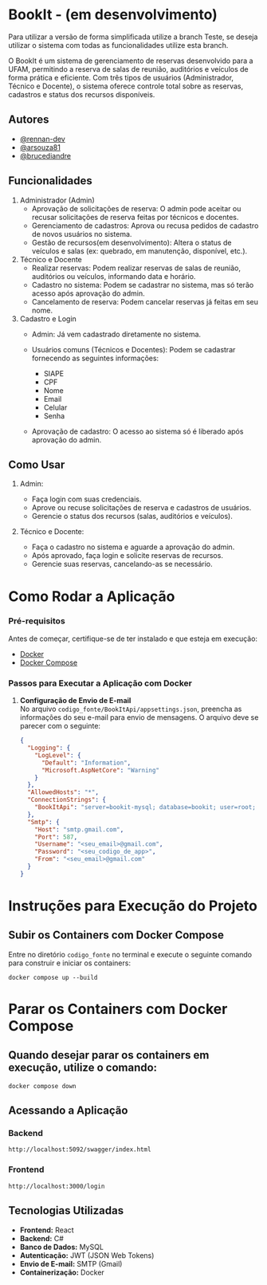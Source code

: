 
# BookIt - (em desenvolvimento)

Para utilizar a versão de forma simplificada utilize a branch Teste, se deseja utilizar o sistema com todas as funcionalidades utilize esta branch.

O BookIt é um sistema de gerenciamento de reservas desenvolvido para a UFAM, permitindo a reserva de salas de reunião, auditórios e veículos de forma prática e eficiente. Com três tipos de usuários (Administrador, Técnico e Docente), o sistema oferece controle total sobre as reservas, cadastros e status dos recursos disponíveis.

## Autores

- [@rennan-dev](https://github.com/rennan-dev)
- [@arsouza81](https://github.com/arsouza81)
- [@brucediandre](https://github.com/brucediandre)


## Funcionalidades

1. Administrador (Admin)
    - Aprovação de solicitações de reserva: O admin pode aceitar ou recusar solicitações de reserva feitas por técnicos e docentes.
    - Gerenciamento de cadastros: Aprova ou recusa pedidos de cadastro de novos usuários no sistema.
    - Gestão de recursos(em desenvolvimento): Altera o status de veículos e salas (ex: quebrado, em manutenção, disponível, etc.).
2. Técnico e Docente
    - Realizar reservas: Podem realizar reservas de salas de reunião, auditórios ou veículos, informando data e horário.
    - Cadastro no sistema: Podem se cadastrar no sistema, mas só terão acesso após aprovação do admin.
    - Cancelamento de reserva: Podem cancelar reservas já feitas em seu nome.
3. Cadastro e Login
    - Admin: Já vem cadastrado diretamente no sistema.
    - Usuários comuns (Técnicos e Docentes): Podem se cadastrar fornecendo as seguintes informações:
        - SIAPE
        - CPF 
        - Nome
        - Email
        - Celular
        - Senha

    - Aprovação de cadastro: O acesso ao sistema só é liberado após aprovação do admin.


## Como Usar
1. Admin:
    - Faça login com suas credenciais.
    - Aprove ou recuse solicitações de reserva e cadastros de usuários.
    - Gerencie o status dos recursos (salas, auditórios e veículos).

2. Técnico e Docente:
    - Faça o cadastro no sistema e aguarde a aprovação do admin.
    - Após aprovado, faça login e solicite reservas de recursos.
    - Gerencie suas reservas, cancelando-as se necessário.

# Como Rodar a Aplicação  

### Pré-requisitos  

Antes de começar, certifique-se de ter instalado e que esteja em execução:  
- [Docker](https://www.docker.com/get-started)  
- [Docker Compose](https://docs.docker.com/compose/install/)  

### Passos para Executar a Aplicação com Docker  

1. **Configuração de Envio de E-mail**  
   No arquivo `codigo_fonte/BookItApi/appsettings.json`, preencha as informações do seu e-mail para envio de mensagens. O arquivo deve se parecer com o seguinte:

   ```json
   {
     "Logging": {
       "LogLevel": {
         "Default": "Information",
         "Microsoft.AspNetCore": "Warning"
       }
     },
     "AllowedHosts": "*",
     "ConnectionStrings": {
       "BookItApi": "server=bookit-mysql; database=bookit; user=root; password=root"
     },
     "Smtp": {
       "Host": "smtp.gmail.com",
       "Port": 587,
       "Username": "<seu_email>@gmail.com",
       "Password": "<seu_codigo_de_app>",
       "From": "<seu_email>@gmail.com"
     }
   }


# Instruções para Execução do Projeto

## Subir os Containers com Docker Compose

Entre no diretório `codigo_fonte` no terminal e execute o seguinte comando para construir e iniciar os containers:

```
docker compose up --build
```

# Parar os Containers com Docker Compose
## Quando desejar parar os containers em execução, utilize o comando:
```
docker compose down
```

## Acessando a Aplicação
### Backend
```
http://localhost:5092/swagger/index.html
```

### Frontend
```
http://localhost:3000/login
```

## Tecnologias Utilizadas
- **Frontend:** React
- **Backend:** C#
- **Banco de Dados:** MySQL
- **Autenticação:** JWT (JSON Web Tokens)
- **Envio de E-mail:** SMTP (Gmail)
- **Containerização:** Docker
